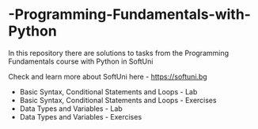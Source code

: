 # -Programming-Fundamentals-with-Python
In this repository there are solutions to tasks from the Programming Fundamentals course with Python in SoftUni

Check and learn more about SoftUni here - https://softuni.bg

- Basic Syntax, Conditional Statements and Loops - Lab
- Basic Syntax, Conditional Statements and Loops - Exercises
- Data Types and Variables - Lab
- Data Types and Variables - Exercises